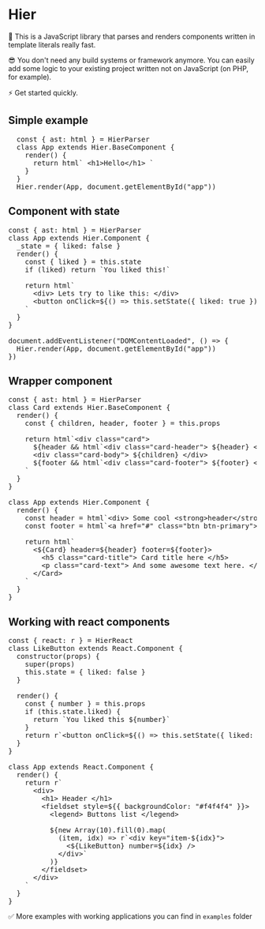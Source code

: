 # Hier
📕 This is a JavaScript library that parses and renders components written in template literals really fast.

😎 You don't need any build systems or framework anymore. You can easily add some logic to your existing project written not on JavaScript (on PHP, for example). 

⚡️ Get started quickly.

## Simple example
<pre>
  const { ast: html } = HierParser
  class App extends Hier.BaseComponent {
    render() {
      return html` &lt;h1&gt;Hello&lt;/h1&gt; `
    }
  }
  Hier.render(App, document.getElementById("app"))
</pre>

## Component with state
<pre>
const { ast: html } = HierParser
class App extends Hier.Component {
  _state = { liked: false }
  render() {
    const { liked } = this.state
    if (liked) return `You liked this!`
    
    return html`
      &lt;div&gt; Lets try to like this: &lt;/div&gt;
      &lt;button onClick=${() => this.setState({ liked: true })}&gt; ❤️Like &lt;/button&gt;
    `
  }
}

document.addEventListener("DOMContentLoaded", () => {
  Hier.render(App, document.getElementById("app"))
})
</pre>

## Wrapper component
<pre>
const { ast: html } = HierParser
class Card extends Hier.BaseComponent {
  render() {
    const { children, header, footer } = this.props

    return html`&lt;div class="card"&gt;
      ${header && html`&lt;div class="card-header"&gt; ${header} &lt;/div&gt;`}
      &lt;div class="card-body"&gt; ${children} &lt;/div&gt;
      ${footer && html`&lt;div class="card-footer"&gt; ${footer} &lt;/div&gt;`}
    </div>`
  }
}

class App extends Hier.Component {
  render() {
    const header = html`&lt;div&gt; Some cool &lt;strong&gt;header&lt;/strong&gt; &lt;/div&gt;`
    const footer = html`&lt;a href="#" class="btn btn-primary"&gt; Go somewhere &lt;/a&gt;`

    return html`
      &lt;${Card} header=${header} footer=${footer}&gt;
        &lt;h5 class="card-title"&gt; Card title here &lt;/h5&gt;
        &lt;p class="card-text"&gt; And some awesome text here. &lt;/p&gt;
      &lt;/Card&gt;
    `
  }
}
</pre>

## Working with react components
<pre>
const { react: r } = HierReact
class LikeButton extends React.Component {
  constructor(props) {
    super(props)
    this.state = { liked: false }
  }

  render() {
    const { number } = this.props
    if (this.state.liked) {
      return `You liked this ${number}`
    }
    return r`&lt;button onClick=${() => this.setState({ liked: true })}&gt;Like ${number}&lt;/button&gt;`
  }
}

class App extends React.Component {
  render() {
    return r`
      &lt;div>
        &lt;h1&gt; Header &lt;/h1&gt;
        &lt;fieldset style=${{ backgroundColor: "#f4f4f4" }}&gt;
          &lt;legend&gt; Buttons list &lt;/legend&gt;

          ${new Array(10).fill(0).map(
            (item, idx) => r`&lt;div key="item-${idx}"&gt;
              &lt;${LikeButton} number=${idx} /&gt;
            &lt;/div&gt;`
          )}
        &lt;/fieldset&gt;
      &lt;/div&gt;
    `
  }
}
</pre>

✅ More examples with working applications you can find in `examples` folder
